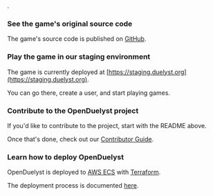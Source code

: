 .

### See the game's original source code

The game's source code is published on [GitHub](https://github.com/open-duelyst/duelyst).

### Play the game in our staging environment

The game is currently deployed at [https://staging.duelyst.org](https://staging.duelyst.org).

You can go there, create a user, and start playing games.

### Contribute to the OpenDuelyst project

If you'd like to contribute to the project, start with the README above.

Once that's done, check out our [Contributor Guide](https://github.com/open-duelyst/duelyst/blob/main/CONTRIBUTING.md).

### Learn how to deploy OpenDuelyst

OpenDuelyst is deployed to [AWS ECS](https://aws.amazon.com/ecs/) with [Terraform](https://www.terraform.io/docs).

The deployment process is documented [here](https://github.com/open-duelyst/duelyst/blob/main/terraform/README.md).
